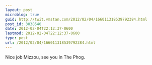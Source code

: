```yaml
---
layout: post
microblog: true
guid: http://twit.vmstan.com/2012/02/04/166011318539792384.html
post_id: 3038540
date: 2012-02-04T22:12:37-0600
lastmod: 2012-02-04T22:12:37-0600
type: post
url: /2012/02/04/166011318539792384.html
---
```

Nice job Mizzou, see you in The Phog.
